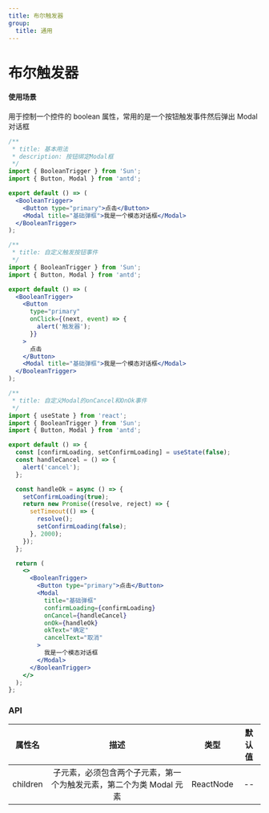 ```yaml
---
title: 布尔触发器
group:
  title: 通用
---
```


# 布尔触发器

#### 使用场景

用于控制一个控件的 boolean 属性，常用的是一个按钮触发事件然后弹出 Modal 对话框

```jsx
/**
 * title: 基本用法
 * description: 按钮绑定Modal框
 */
import { BooleanTrigger } from 'Sun';
import { Button, Modal } from 'antd';

export default () => (
  <BooleanTrigger>
    <Button type="primary">点击</Button>
    <Modal title="基础弹框">我是一个模态对话框</Modal>
  </BooleanTrigger>
);
```

```jsx
/**
 * title: 自定义触发按钮事件
 */
import { BooleanTrigger } from 'Sun';
import { Button, Modal } from 'antd';

export default () => (
  <BooleanTrigger>
    <Button
      type="primary"
      onClick={(next, event) => {
        alert('触发器');
      }}
    >
      点击
    </Button>
    <Modal title="基础弹框">我是一个模态对话框</Modal>
  </BooleanTrigger>
);
```

```jsx
/**
 * title: 自定义Modal的onCancel和OnOk事件
 */
import { useState } from 'react';
import { BooleanTrigger } from 'Sun';
import { Button, Modal } from 'antd';

export default () => {
  const [confirmLoading, setConfirmLoading] = useState(false);
  const handleCancel = () => {
    alert('cancel');
  };

  const handleOk = async () => {
    setConfirmLoading(true);
    return new Promise((resolve, reject) => {
      setTimeout(() => {
        resolve();
        setConfirmLoading(false);
      }, 2000);
    });
  };

  return (
    <>
      <BooleanTrigger>
        <Button type="primary">点击</Button>
        <Modal
          title="基础弹框"
          confirmLoading={confirmLoading}
          onCancel={handleCancel}
          onOk={handleOk}
          okText="确定"
          cancelText="取消"
        >
          我是一个模态对话框
        </Modal>
      </BooleanTrigger>
    </>
  );
};
```

### API

|  属性名  |                                描述                                 |   类型    | 默认值 |
| :------: | :-----------------------------------------------------------------: | :-------: | :----: |
| children | 子元素，必须包含两个子元素，第一个为触发元素，第二个为类 Modal 元素 | ReactNode |   --   |
